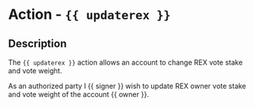# Action - `{{ updaterex }}`

## Description

The `{{ updaterex }}` action allows an account to change REX vote stake and vote weight.

As an authorized party I {{ signer }} wish to update REX owner vote stake and vote weight of the account {{ owner }}.
